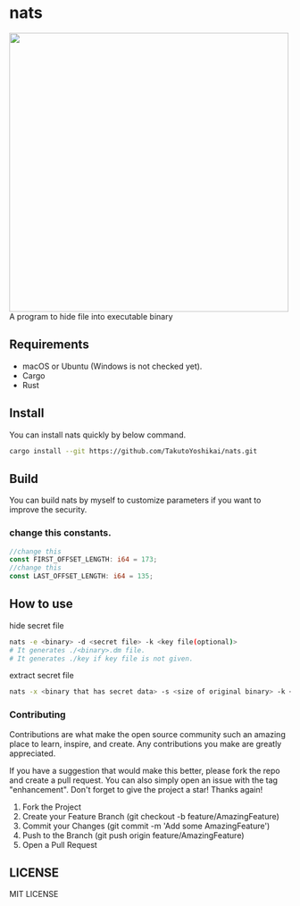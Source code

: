 # nats
<img src="./nats.png" width="500">
A program to hide file into executable binary

## Requirements
* macOS or Ubuntu (Windows is not checked yet).
* Cargo
* Rust

## Install
You can install nats quickly by below command. 
```bash
cargo install --git https://github.com/TakutoYoshikai/nats.git
```

## Build
You can build nats by myself to customize parameters if you want to improve the security.
### change this constants.
```rust:main.rs
//change this
const FIRST_OFFSET_LENGTH: i64 = 173;
//change this
const LAST_OFFSET_LENGTH: i64 = 135;
```

## How to use
hide secret file
```bash
nats -e <binary> -d <secret file> -k <key file(optional)>
# It generates ./<binary>.dm file.
# It generates ./key if key file is not given.
```

extract secret file

```bash
nats -x <binary that has secret data> -s <size of original binary> -k <key file> -s <original binary size(bytes)>
```

### Contributing

Contributions are what make the open source community such an amazing place to learn, inspire, and create. Any contributions you make are greatly appreciated.

If you have a suggestion that would make this better, please fork the repo and create a pull request. You can also simply open an issue with the tag "enhancement". Don't forget to give the project a star! Thanks again!

1. Fork the Project
2. Create your Feature Branch (git checkout -b feature/AmazingFeature)
3. Commit your Changes (git commit -m 'Add some AmazingFeature')
4. Push to the Branch (git push origin feature/AmazingFeature)
5. Open a Pull Request

## LICENSE
MIT LICENSE
